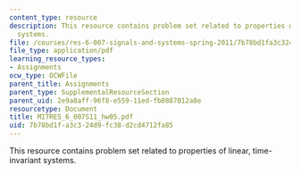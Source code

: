 ```yaml
---
content_type: resource
description: This resource contains problem set related to properties of linear, time-invariant
  systems.
file: /courses/res-6-007-signals-and-systems-spring-2011/7b78bd1fa3c324d9fc38d2cd4712fa85_MITRES_6_007S11_hw05.pdf
file_type: application/pdf
learning_resource_types:
- Assignments
ocw_type: OCWFile
parent_title: Assignments
parent_type: SupplementalResourceSection
parent_uid: 2e9a8aff-96f8-e559-11ed-fb8887012a8e
resourcetype: Document
title: MITRES_6_007S11_hw05.pdf
uid: 7b78bd1f-a3c3-24d9-fc38-d2cd4712fa85
---
```

This resource contains problem set related to properties of linear, time-invariant systems.

